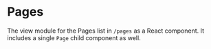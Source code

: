 Pages
=====

The view module for the Pages list in `/pages` as a React component. It includes a single `Page` child component as well.
